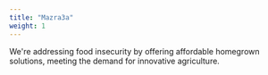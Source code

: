 ```yaml
---
title: "Mazra3a"
weight: 1
---
```


We're addressing food insecurity by offering affordable homegrown solutions, meeting the demand for innovative agriculture.